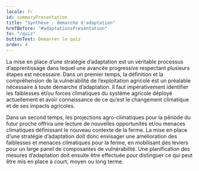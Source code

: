 ```yaml
---
locale: fr
id: summaryPresentation
title: "Synthèse : démarche d'adaptation"
hrefBefore: "#adaptationsPresentation"
to: "/quiz"
buttonText: Démarrer le quiz
order: 4
---
```


La mise en place d’une stratégie d’adaptation est un véritable processus d’apprentissage dans lequel une avancée progressive respectant plusieurs étapes est nécessaire. 
Dans un premier temps, la définition et la compréhension de la vulnérabilité de l’exploitation agricole est un préalable nécessaire à toute démarche d’adaptation. Il faut impérativement identifier les faiblesses et/ou forces climatiques du système agricole déployé actuellement et avoir connaissance de ce qu’est le changement climatique et de ses impacts agricoles.

Dans un second temps, les projections agro-climatiques pour la période du futur proche offrira une lecture de nouvelles opportunités et/ou menaces climatiques définissant le nouveau contexte de la ferme. La mise en place d’une stratégie d’adaptation doit donc envisager une amélioration des faiblesses et menaces climatiques pour la ferme, en mobilisant des leviers pour un large panel de composantes de vulnérabilité. 
Une planification des mesures d’adaptation doit ensuite être effectuée pour distinguer ce qui peut être mis en place à court, moyen ou long terme.

<roadmap style="text-align: center;" />
